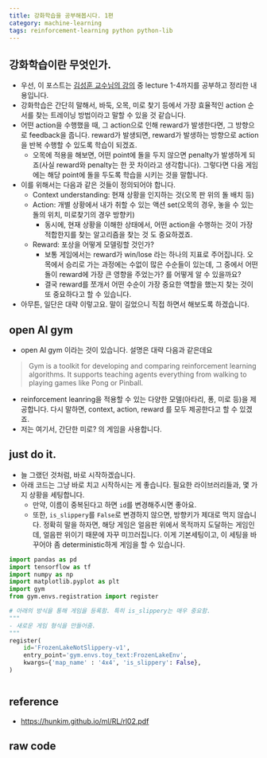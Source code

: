 ```yaml
---
title: 강화학습을 공부해봅시다. 1편 
category: machine-learning
tags: reinforcement-learning python python-lib 
---
```


## 강화학습이란 무엇인가. 

- 우선, 이 포스트는 [김성훈 교수님의 강의](https://hunkim.github.io/ml/RL/rl02.pdf) 중 lecture 1-4까지를 공부하고 정리한 내용입니다. 
- 강화학습은 간단히 말해서, 바둑, 오목, 미로 찾기 등에서 가장 효율적인 action 순서를 찾는 트레이닝 방법이라고 말할 수 있을 것 같습니다. 
- 어떤 action을 수행했을 때, 그 action으로 인해 reward가 발생한다면, 그 방향으로 feedback을 줍니다. reward가 발생되면, reward가 발생하는 방향으로 action을 반복 수행할 수 있도록 학습이 되겠죠. 
    - 오목에 적용을 해보면, 어떤 point에 돌을 두지 않으면 penalty가 발생하게 되죠(사실 reward와 penalty는 한 끗 차이라고 생각합니다). 그렇다면 다음 게임에는 해당 point에 돌을 두도록 학습을 시키는 것을 말합니다. 
- 이를 위해서는 다음과 같은 것들이 정의되어야 합니다. 
    - Context understanding: 현재 상황을 인지하는 것(오목 판 위의 돌 배치 등)
    - Action: 개별 상황에서 내가 취할 수 있는 액션 set(오목의 경우, 놓을 수 있는 돌의 위치, 미로찾기의 경우 방향키)
        - 동시에, 현재 상황을 이해한 상태에서, 어떤 action을 수행하는 것이 가장 적합한지를 찾는 알고리즘을 찾는 것 도 중요하겠죠. 
    - Reward: 포상을 어떻게 모델링할 것인가? 
        - 보통 게임에서는 reward가 win/lose 라는 하나의 지표로 주어집니다. 오목에서 승리로 가는 과정에는 수없이 많은 수순들이 있는데, 그 중에서 어떤 돌이 reward에 가장 큰 영향을 주었는가? 를 어떻게 알 수 있을까요?
        - 결국 reward를 쪼개서 어떤 수순이 가장 중요한 역할을 했는지 찾는 것이 또 중요하다고 할 수 있습니다. 
- 아무튼, 일단은 대략 이렇고요. 말이 길었으니 직접 하면서 해보도록 하겠습니다. 

## open AI gym

- open AI gym 이라는 것이 있습니다. 설명은 대략 다음과 같은데요 

> Gym is a toolkit for developing and comparing reinforcement learning algorithms. It supports teaching agents everything from walking to playing games like Pong or Pinball.

- reinforcement leanring을 적용할 수 있는 다양한 모델(아타리, 퐁, 미로 등)을 제공합니다. 다시 말하면, context, action, reward 를 모두 제공한다고 할 수 있겠죠. 
- 저는 여기서, 간단한 미로? 의 게임을 사용합니다. 

## just do it. 

- 늘 그랬던 것처럼, 바로 시작하겠습니다. 
- 아래 코드는 그냥 바로 치고 시작하시는 게 좋습니다. 필요한 라이브러리들과, 몇 가지 상황을 세팅합니다. 
    - 만약, 이름이 중복된다고 하면 `id`를 변경해주시면 좋아요. 
    - 또한, `is_slippery`를 `False`로 변경하지 않으면, 방향키가 제대로 먹지 않습니다. 정확히 말을 하자면, 해당 게임은 얼음판 위에서 목적까지 도달하는 게임인데, 얼음판 위이기 때문에 자꾸 미끄러집니다. 이게 기본세팅이고, 이 세팅을 바꾸어야 좀 deterministic하게 게임을 할 수 있습니다. 

```python
import pandas as pd
import tensorflow as tf 
import numpy as np 
import matplotlib.pyplot as plt
import gym
from gym.envs.registration import register

# 아래의 방식을 통해 게임을 등록함. 특히 is_slippery는 매우 중요함. 
"""
- 새로운 게임 형식을 만들어줌.
"""
register(
    id='FrozenLakeNotSlippery-v1',
    entry_point='gym.envs.toy_text:FrozenLakeEnv',
    kwargs={'map_name' : '4x4', 'is_slippery': False},
)
```

```python

```

## reference 

- <https://hunkim.github.io/ml/RL/rl02.pdf>

## raw code 

```python
```